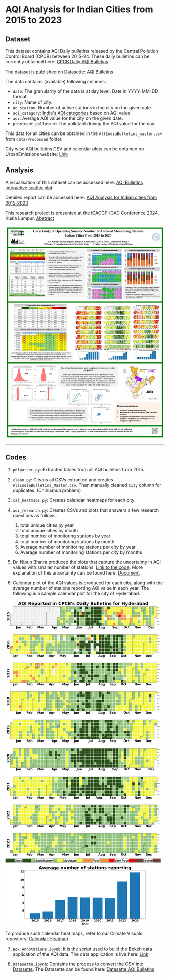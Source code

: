 # AQI Analysis for Indian Cities from 2015 to 2023

## Dataset

This dataset contains AQI Daily bulletins released by the Central Pollution Control Board (CPCB) between 2015-24. These daily bulletins can be currently obtained here: [CPCB Daily AQI Bulletins](https://cpcb.nic.in/AQI_Bulletin.php)

The dataset is published on Datasette: [AQI Bulletins](https://aqi-bulletins.vercel.app/)

The data contains (available) following columns:
- `date`: The granularity of the data is at day level. Date in YYYY-MM-DD format.
- `city`: Name of city.
- `no_station`: Number of active stations in the city on the given date.
- `aqi_category`: [India's AQI categories](https://www.pib.gov.in/newsite/printrelease.aspx?relid=110654) based on AQI value.
- `aqi`: Average AQI value for the city on the given date.
- `prominent_pollutant`: The pollutant driving the AQI value for the day.

This data for all cities can be obtained in the  `AllIndiaBulletins_master.csv` from `data/Processed` folder.

City wise AQI bulletins CSV and calendar plots can be obtained on UrbanEmissions website: [Link](https://urbanemissions.info/india-air-quality/india-ncap-aqi-indian-cities-2015-2023/)

## Analysis
A visualisation of this dataset can be accessed here: [AQI Bulletins Interactive scatter plot](https://urbanemissionsinfo.github.io/AQI_bulletins/)

Detailed report can be accessed here: [AQI Analysis for Indian cities from 2015-2023](https://urbanemissions.info/wp-content/uploads/docs/SIM-47-2024.pdf)

This research project is presented at the iCACGP-IGAC Conference 2024, Kuala Lumpur. [Abstract](https://icacgp-igac2024.com/wp-content/uploads/2024/08/A144.-Sai-Krishna-Dammalapati.pdf)


![alt text](assets/India_Monitoring_Poster.jpg)

<hr>


## Codes
1. `pdfparser.py`: Extracted tables from all AQI bulletins from 2015.
2. `clean.py`: Cleans all CSVs extracted and creates `AllIndiaBulletins_Master.csv`. Then manually cleaned `City` column for duplicates. (Chihuahua problem)
3. `cal_heatmaps.py`: Creates calendar heatmaps for each city. 
4. `aqi_research.py`: Creates CSVs and plots that answers a few research questions as follows:

    1. total unique cities by year 
    2. total unique cities by month
    3. total number of monitoring stations by year
    4. total number of monitoring stations by month
    5. Average number of monitoring stations per city by year 
    6. Average number of monitoring stations per city by months
5. Dr. Nipun Bhatra produced the plots that capture the uncertainty in AQI values with smaller number of stations. [Link to the code](https://nipunbatra.github.io/blog/posts/2024-sample-distribution.html). More explanation of this uncertainty can be found here: [Document](<assets/Issue with less number of air quality monitoring stations.pdf>)

6. Calendar plot of the AQI values is produced for each city, along with the average number of stations reporting AQI value in each year. The following is a sample calendar plot for the city of Hyderabad.

![Calendar-Plot Hyderabad](assets/hyd_calendar_aqi.png)

To produce such calendar heat maps, refer to our Climate Visuals repository: [Calendar Heatmap](https://github.com/urbanemissions-info/ClimateVisuals/blob/main/Calendar%20Heatmap.ipynb)

7. `Box Annotations.ipynb`: It is the script used to build the Bokeh data application of the AQI data. The data application is live here: [Link](https://urbanemissionsinfo.github.io/AQI_bulletins/)

8. `Datasette.ipynb`: Contains the process to convert the CSV into [Datasette](https://datasette.io/). The Datasette can be found here: [Datasette AQI Bulletins](https://aqi-bulletins.vercel.app/)

